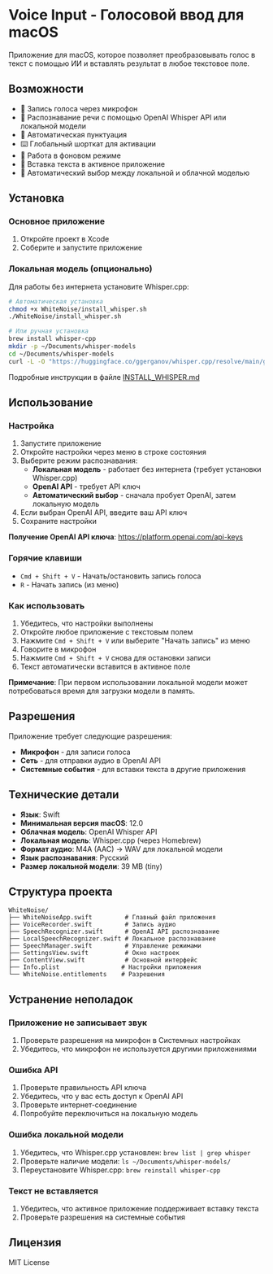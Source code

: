 # Voice Input - Голосовой ввод для macOS

Приложение для macOS, которое позволяет преобразовывать голос в текст с помощью ИИ и вставлять результат в любое текстовое поле.

## Возможности

- 🎤 Запись голоса через микрофон
- 🤖 Распознавание речи с помощью OpenAI Whisper API или локальной модели
- 📝 Автоматическая пунктуация
- ⌨️ Глобальный шорткат для активации
- 📱 Работа в фоновом режиме
- 🎯 Вставка текста в активное приложение
- 🔄 Автоматический выбор между локальной и облачной моделью

## Установка

### Основное приложение

1. Откройте проект в Xcode
2. Соберите и запустите приложение

### Локальная модель (опционально)

Для работы без интернета установите Whisper.cpp:

```bash
# Автоматическая установка
chmod +x WhiteNoise/install_whisper.sh
./WhiteNoise/install_whisper.sh

# Или ручная установка
brew install whisper-cpp
mkdir -p ~/Documents/whisper-models
cd ~/Documents/whisper-models
curl -L -O "https://huggingface.co/ggerganov/whisper.cpp/resolve/main/ggml-tiny.bin"
```

Подробные инструкции в файле [INSTALL_WHISPER.md](INSTALL_WHISPER.md)

## Использование

### Настройка

1. Запустите приложение
2. Откройте настройки через меню в строке состояния
3. Выберите режим распознавания:
   - **Локальная модель** - работает без интернета (требует установки Whisper.cpp)
   - **OpenAI API** - требует API ключ
   - **Автоматический выбор** - сначала пробует OpenAI, затем локальную модель
4. Если выбран OpenAI API, введите ваш API ключ
5. Сохраните настройки

**Получение OpenAI API ключа**: https://platform.openai.com/api-keys

### Горячие клавиши

- `Cmd + Shift + V` - Начать/остановить запись голоса
- `R` - Начать запись (из меню)

### Как использовать

1. Убедитесь, что настройки выполнены
2. Откройте любое приложение с текстовым полем
3. Нажмите `Cmd + Shift + V` или выберите "Начать запись" из меню
4. Говорите в микрофон
5. Нажмите `Cmd + Shift + V` снова для остановки записи
6. Текст автоматически вставится в активное поле

**Примечание**: При первом использовании локальной модели может потребоваться время для загрузки модели в память.

## Разрешения

Приложение требует следующие разрешения:

- **Микрофон** - для записи голоса
- **Сеть** - для отправки аудио в OpenAI API
- **Системные события** - для вставки текста в другие приложения

## Технические детали

- **Язык**: Swift
- **Минимальная версия macOS**: 12.0
- **Облачная модель**: OpenAI Whisper API
- **Локальная модель**: Whisper.cpp (через Homebrew)
- **Формат аудио**: M4A (AAC) → WAV для локальной модели
- **Язык распознавания**: Русский
- **Размер локальной модели**: 39 MB (tiny)

## Структура проекта

```
WhiteNoise/
├── WhiteNoiseApp.swift         # Главный файл приложения
├── VoiceRecorder.swift         # Запись аудио
├── SpeechRecognizer.swift      # OpenAI API распознавание
├── LocalSpeechRecognizer.swift # Локальное распознавание
├── SpeechManager.swift         # Управление режимами
├── SettingsView.swift          # Окно настроек
├── ContentView.swift           # Основной интерфейс
├── Info.plist                 # Настройки приложения
└── WhiteNoise.entitlements    # Разрешения
```

## Устранение неполадок

### Приложение не записывает звук

1. Проверьте разрешения на микрофон в Системных настройках
2. Убедитесь, что микрофон не используется другими приложениями

### Ошибка API

1. Проверьте правильность API ключа
2. Убедитесь, что у вас есть доступ к OpenAI API
3. Проверьте интернет-соединение
4. Попробуйте переключиться на локальную модель

### Ошибка локальной модели

1. Убедитесь, что Whisper.cpp установлен: `brew list | grep whisper`
2. Проверьте наличие модели: `ls ~/Documents/whisper-models/`
3. Переустановите Whisper.cpp: `brew reinstall whisper-cpp`

### Текст не вставляется

1. Убедитесь, что активное приложение поддерживает вставку текста
2. Проверьте разрешения на системные события

## Лицензия

MIT License 
